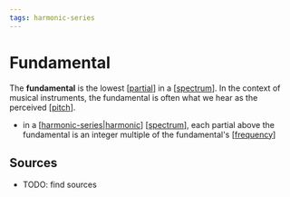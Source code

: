 ```yaml
---
tags: harmonic-series
---
```


# Fundamental

The **fundamental** is the lowest [[partial]] in a [[spectrum]]. In the context of musical instruments, the fundamental is often what we hear as the perceived [[pitch]].

- in a [[harmonic-series|harmonic]] [[spectrum]], each partial above the fundamental is an integer multiple of the fundamental's [[frequency]]

## Sources

- TODO: find sources

[//begin]: # "Autogenerated link references for markdown compatibility"
[partial]: partial "Partial"
[spectrum]: spectrum "Spectrum"
[pitch]: pitch "Pitch"
[harmonic-series|harmonic]: harmonic-series "Harmonic Series"
[frequency]: frequency "Frequency"
[//end]: # "Autogenerated link references"